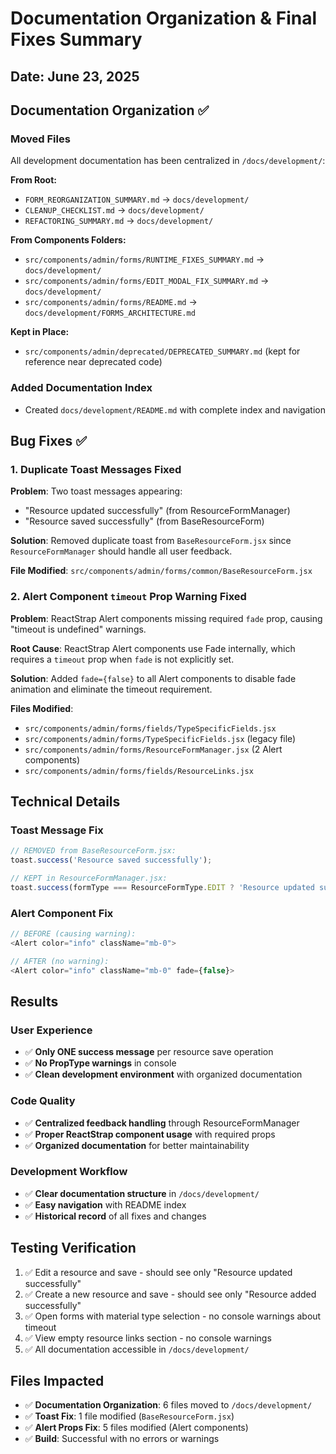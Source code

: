 # Documentation Organization & Final Fixes Summary
## Date: June 23, 2025

## Documentation Organization ✅

### Moved Files
All development documentation has been centralized in `/docs/development/`:

**From Root:**
- `FORM_REORGANIZATION_SUMMARY.md` → `docs/development/`
- `CLEANUP_CHECKLIST.md` → `docs/development/`
- `REFACTORING_SUMMARY.md` → `docs/development/`

**From Components Folders:**
- `src/components/admin/forms/RUNTIME_FIXES_SUMMARY.md` → `docs/development/`
- `src/components/admin/forms/EDIT_MODAL_FIX_SUMMARY.md` → `docs/development/`
- `src/components/admin/forms/README.md` → `docs/development/FORMS_ARCHITECTURE.md`

**Kept in Place:**
- `src/components/admin/deprecated/DEPRECATED_SUMMARY.md` (kept for reference near deprecated code)

### Added Documentation Index
- Created `docs/development/README.md` with complete index and navigation

## Bug Fixes ✅

### 1. Duplicate Toast Messages Fixed
**Problem**: Two toast messages appearing:
- "Resource updated successfully" (from ResourceFormManager)
- "Resource saved successfully" (from BaseResourceForm)

**Solution**: Removed duplicate toast from `BaseResourceForm.jsx` since `ResourceFormManager` should handle all user feedback.

**File Modified**: `src/components/admin/forms/common/BaseResourceForm.jsx`

### 2. Alert Component `timeout` Prop Warning Fixed
**Problem**: ReactStrap Alert components missing required `fade` prop, causing "timeout is undefined" warnings.

**Root Cause**: ReactStrap Alert components use Fade internally, which requires a `timeout` prop when `fade` is not explicitly set.

**Solution**: Added `fade={false}` to all Alert components to disable fade animation and eliminate the timeout requirement.

**Files Modified**:
- `src/components/admin/forms/fields/TypeSpecificFields.jsx`
- `src/components/admin/forms/TypeSpecificFields.jsx` (legacy file)
- `src/components/admin/forms/ResourceFormManager.jsx` (2 Alert components)
- `src/components/admin/forms/fields/ResourceLinks.jsx`

## Technical Details

### Toast Message Fix
```javascript
// REMOVED from BaseResourceForm.jsx:
toast.success('Resource saved successfully');

// KEPT in ResourceFormManager.jsx:
toast.success(formType === ResourceFormType.EDIT ? 'Resource updated successfully' : 'Resource added successfully');
```

### Alert Component Fix
```javascript
// BEFORE (causing warning):
<Alert color="info" className="mb-0">

// AFTER (no warning):
<Alert color="info" className="mb-0" fade={false}>
```

## Results

### User Experience
- ✅ **Only ONE success message** per resource save operation
- ✅ **No PropType warnings** in console
- ✅ **Clean development environment** with organized documentation

### Code Quality
- ✅ **Centralized feedback handling** through ResourceFormManager
- ✅ **Proper ReactStrap component usage** with required props
- ✅ **Organized documentation** for better maintainability

### Development Workflow
- ✅ **Clear documentation structure** in `/docs/development/`
- ✅ **Easy navigation** with README index
- ✅ **Historical record** of all fixes and changes

## Testing Verification
1. ✅ Edit a resource and save - should see only "Resource updated successfully"
2. ✅ Create a new resource and save - should see only "Resource added successfully" 
3. ✅ Open forms with material type selection - no console warnings about timeout
4. ✅ View empty resource links section - no console warnings
5. ✅ All documentation accessible in `/docs/development/`

## Files Impacted
- ✅ **Documentation Organization**: 6 files moved to `/docs/development/`
- ✅ **Toast Fix**: 1 file modified (`BaseResourceForm.jsx`)
- ✅ **Alert Props Fix**: 5 files modified (Alert components)
- ✅ **Build**: Successful with no errors or warnings
